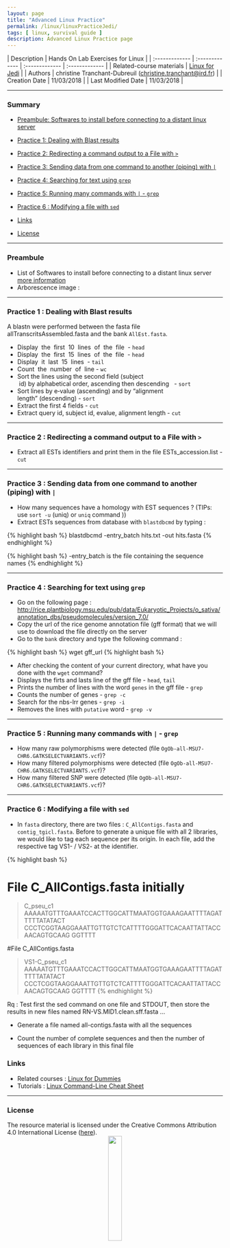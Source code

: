 ```yaml
---
layout: page
title: "Advanced Linux Practice"
permalink: /linux/linuxPracticeJedi/
tags: [ linux, survival guide ]
description: Advanced Linux Practice page
---
```


| Description | Hands On Lab Exercises for Linux |
| :------------- | :------------- | :------------- | :------------- |
| Related-course materials | [Linux for Jedi](https://southgreenplatform.github.io/trainings/linux/linuxPracticeJedi//) |
| Authors | christine Tranchant-Dubreuil (christine.tranchant@ird.fr)  |
| Creation Date | 11/03/2018 |
| Last Modified Date | 11/03/2018 |


-----------------------

### Summary

<!-- TOC depthFrom:2 depthTo:2 withLinks:1 updateOnSave:1 orderedList:0 -->
* [Preambule: Softwares to install before connecting to a distant linux server ](#preambule)
* [Practice 1: Dealing with Blast results](#practice-1)
* [Practice 2: Redirecting a command output to a File with `>`](#practice-2)
* [Practice 3: Sending data from one command to another (piping) with `|`](#practice-3)
* [Practice 4: Searching for text using `grep`](#practice-4)
* [Practice 5: Running many commands with `|` - `grep`](#practice-5)
* [Practice 6 : Modifying a file with `sed`](#practice-6)

* [Links](#links)
* [License](#license)


-----------------------

<a name="preambule"></a>
### Preambule 
* List of Softwares to install before connecting to a distant linux server [more information](https://southgreenplatform.github.io/trainings/linux/linuxPractice/#preambule)
* Arborescence image :

-----------------------

<a name="practice-1"></a>
### Practice 1 : Dealing with Blast results

A blastn were performed between the fasta file allTranscritsAssembled.fasta and the bank `AllEst.fasta`.
* Display  the  first  10  lines  of  the  file  - `head`
* Display  the  first  15  lines  of  the  file  - `head`
* Display  it  last  15  lines  - `tail`
* Count  the  number  of  line - `wc`
* Sort the lines using the second field (subject  id) by alphabetical order, ascending then descending   - `sort`
* Sort lines by e‐value (ascending) and by “alignment length” (descending) - `sort`
* Extract the first 4 fields - `cut`
* Extract query id, subject id, evalue, alignment length - `cut`

-----------------------

<a name="practice-2"></a>
### Practice 2 : Redirecting a command output to a File with `>`
* Extract all ESTs identifiers and print them in the file  ESTs_accession.list - `cut`

-----------------------

<a name="practice-3"></a>
### Practice 3 :  Sending data from one command to another (piping) with `|`
* How many sequences have a homology with EST sequences ? (TIPs: use `sort -u` (uniq) or `uniq` command ))
* Extract ESTs sequences from database with `blastdbcmd` by typing :

{% highlight bash %}
blastdbcmd -entry_batch hits.txt -out hits.fasta 
{% endhighlight %}

{% highlight bash %}
 -entry_batch is the file containing the sequence names 
{% endhighlight %}

-----------------------

<a name="practice-4"></a>
### Practice 4 : Searching for text using `grep`
* Go on the following page : http://rice.plantbiology.msu.edu/pub/data/Eukaryotic_Projects/o_sativa/annotation_dbs/pseudomolecules/version_7.0/
* Copy the url of the rice genome annotation file (gff format) that we will use to download the file directly on the server
* Go to the `bank` directory and type the following command :

{% highlight bash %}
wget gff_url
{% highlight bash %}

* After checking the content of your current directory, what have you done with the `wget` command?
* Displays the firts and lasts line of the gff file - `head`, `tail`
* Prints the number of lines with the word `genes` in the gff file - `grep`
* Counts the number of genes - `grep -c` 
* Search for the nbs-lrr genes - `grep -i`
* Removes the lines with `putative` word - `grep -v`

-----------------------

<a name="practice-5"></a>
### Practice 5 :  Running many commands with `|` - `grep`
* How many raw polymorphisms were detected (file `OgOb-all-MSU7-CHR6.GATKSELECTVARIANTS.vcf`)?
* How many filtered polymorphisms were detected (file `OgOb-all-MSU7-CHR6.GATKSELECTVARIANTS.vcf`)?
* How many filtered SNP were detected (file `OgOb-all-MSU7-CHR6.GATKSELECTVARIANTS.vcf`)?

-----------------------

<a name="practice-6"></a>
### Practice 6 : Modifying a file with `sed`

* In `fasta` directory, there are two files : `C_AllContigs.fasta` and `contig_tgicl.fasta`. Before to generate a unique file with all 2 libraries, we would like to tag each sequence per its origin. In each file, add the respective tag VS1- / VS2- at the identifier.

{% highlight bash %}
# File C_AllContigs.fasta initially
>C_pseu_c1
AAAAATGTTTGAAATCCACTTGGCATTMAATGGTGAAAGAATTTTAGATTTTTATATACT
CCCTCGGTAAGGAAATTGTTGTCTCATTTTGGGATTCACAATTATTACCAACAGTGCAAG
GGTTTT

#File C_AllContigs.fasta
>VS1-C_pseu_c1
AAAAATGTTTGAAATCCACTTGGCATTMAATGGTGAAAGAATTTTAGATTTTTATATACT
CCCTCGGTAAGGAAATTGTTGTCTCATTTTGGGATTCACAATTATTACCAACAGTGCAAG
GGTTTT
{% endhighlight %}

Rq : Test first the sed command on one file and STDOUT, then store the results in new files named RN-VS.MID1.clean.sff.fasta …

* Generate a file named all-contigs.fasta with all the sequences

* Count the number of complete sequences and then the number of sequences of each library in this final file


### Links
<a name="links"></a>

* Related courses : [Linux for Dummies](https://southgreenplatform.github.io/trainings/linux/)
* Tutorials : [Linux Command-Line Cheat Sheet](https://southgreenplatform.github.io/trainings/linux/linuxTuto/)

-----------------------

### License
<a name="license"></a>

<div>
The resource material is licensed under the Creative Commons Attribution 4.0 International License (<a href="http://creativecommons.org/licenses/by-nc-sa/4.0/">here</a>).
<center><img width="25%" class="img-responsive" src="http://creativecommons.org.nz/wp-content/uploads/2012/05/by-nc-sa1.png"/>
</center>
</div>
                  
 
